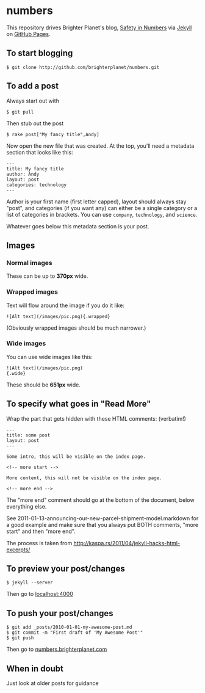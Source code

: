 # numbers

This repository drives Brighter Planet's blog, [Safety in Numbers](http://numbers.brighterplanet.com) via [Jekyll](http://github.com/mojombo/jekyll) on [GitHub Pages](http://pages.github.com).

## To start blogging

    $ git clone http://github.com/brighterplanet/numbers.git

## To add a post

Always start out with

    $ git pull

Then stub out the post

    $ rake post["My fancy title",Andy]
    
Now open the new file that was created. At the top, you'll need a metadata section that looks like this:

    ---
    title: My fancy title
    author: Andy
    layout: post
    categories: technology
    ---

Author is your first name (first letter capped), layout should always stay "post", and categories (if you want any) can either be a single category or a list of categories in brackets. You can use `company`, `technology`, and `science`.

Whatever goes below this metadata section is your post.

## Images

### Normal images

These can be up to **370px** wide.

### Wrapped images

Text will flow around the image if you do it like:

    ![Alt text](/images/pic.png){.wrapped}
    
(Obviously wrapped images should be much narrower.)

### Wide images

You can use wide images like this:

    ![Alt text](/images/pic.png)
    {.wide}
    
These should be **651px** wide.

## To specify what goes in "Read More"

Wrap the part that gets hidden with these HTML comments: (verbatim!)

    ---
    title: some post
    layout: post
    ---

    Some intro, this will be visible on the index page.

    <!-- more start -->

    More content, this will not be visible on the index page.

    <!-- more end -->

The "more end" comment should go at the bottom of the document, below everything else.

See 2011-01-13-announcing-our-new-parcel-shipment-model.markdown for a good example and make sure that you always put BOTH comments, "more start" and then "more end".

The process is taken from http://kaspa.rs/2011/04/jekyll-hacks-html-excerpts/

## To preview your post/changes

    $ jekyll --server

Then go to [localhost:4000](http://localhost:4000)

## To push your post/changes

    $ git add _posts/2010-01-01-my-awesome-post.md
    $ git commit -m "First draft of 'My Awesome Post'"
    $ git push
    
Then go to [numbers.brighterplanet.com](http://numbers.brighterplanet.com)

## When in doubt

Just look at older posts for guidance
